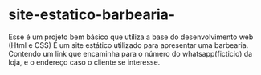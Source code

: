 # site-estatico-barbearia-
Esse é um projeto bem básico que utiliza a base do desenvolvimento web (Html e CSS)
É um site estático utilizado para apresentar uma barbearia.
Contendo um link que encaminha para o número do whatsapp(ficticio) da loja, e o endereço  caso o cliente se interesse.
